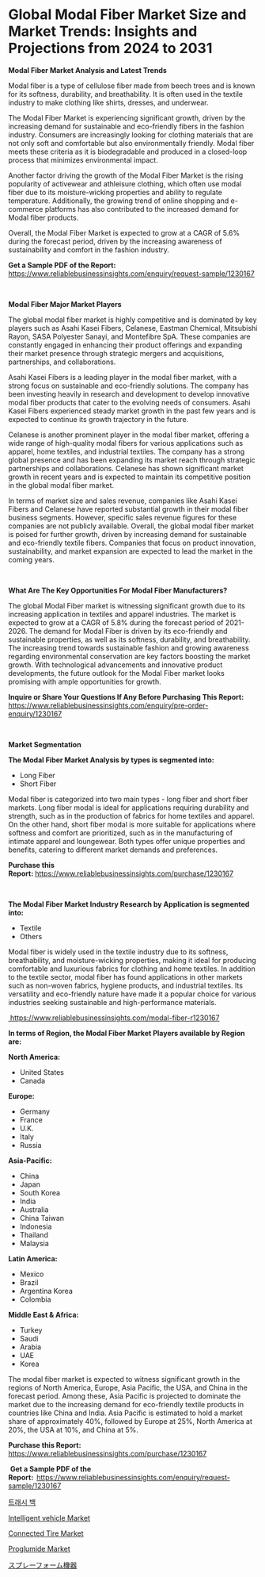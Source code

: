 <p><h1>Global Modal Fiber Market Size and Market Trends: Insights and Projections from 2024 to 2031</h1></p><p><strong>Modal Fiber Market Analysis and Latest Trends</strong></p>
<p><p>Modal fiber is a type of cellulose fiber made from beech trees and is known for its softness, durability, and breathability. It is often used in the textile industry to make clothing like shirts, dresses, and underwear.</p><p>The Modal Fiber Market is experiencing significant growth, driven by the increasing demand for sustainable and eco-friendly fibers in the fashion industry. Consumers are increasingly looking for clothing materials that are not only soft and comfortable but also environmentally friendly. Modal fiber meets these criteria as it is biodegradable and produced in a closed-loop process that minimizes environmental impact.</p><p>Another factor driving the growth of the Modal Fiber Market is the rising popularity of activewear and athleisure clothing, which often use modal fiber due to its moisture-wicking properties and ability to regulate temperature. Additionally, the growing trend of online shopping and e-commerce platforms has also contributed to the increased demand for Modal fiber products.</p><p>Overall, the Modal Fiber Market is expected to grow at a CAGR of 5.6% during the forecast period, driven by the increasing awareness of sustainability and comfort in the fashion industry.</p></p>
<p><strong>Get a Sample PDF of the Report:&nbsp;</strong> <a href="https://www.reliablebusinessinsights.com/enquiry/request-sample/1230167">https://www.reliablebusinessinsights.com/enquiry/request-sample/1230167</a></p>
<p>&nbsp;</p>
<p><strong>Modal Fiber Major Market Players</strong></p>
<p><p>The global modal fiber market is highly competitive and is dominated by key players such as Asahi Kasei Fibers, Celanese, Eastman Chemical, Mitsubishi Rayon, SASA Polyester Sanayi, and Montefibre SpA. These companies are constantly engaged in enhancing their product offerings and expanding their market presence through strategic mergers and acquisitions, partnerships, and collaborations.</p><p>Asahi Kasei Fibers is a leading player in the modal fiber market, with a strong focus on sustainable and eco-friendly solutions. The company has been investing heavily in research and development to develop innovative modal fiber products that cater to the evolving needs of consumers. Asahi Kasei Fibers experienced steady market growth in the past few years and is expected to continue its growth trajectory in the future.</p><p>Celanese is another prominent player in the modal fiber market, offering a wide range of high-quality modal fibers for various applications such as apparel, home textiles, and industrial textiles. The company has a strong global presence and has been expanding its market reach through strategic partnerships and collaborations. Celanese has shown significant market growth in recent years and is expected to maintain its competitive position in the global modal fiber market.</p><p>In terms of market size and sales revenue, companies like Asahi Kasei Fibers and Celanese have reported substantial growth in their modal fiber business segments. However, specific sales revenue figures for these companies are not publicly available. Overall, the global modal fiber market is poised for further growth, driven by increasing demand for sustainable and eco-friendly textile fibers. Companies that focus on product innovation, sustainability, and market expansion are expected to lead the market in the coming years.</p></p>
<p>&nbsp;</p>
<p><strong>What Are The Key Opportunities For Modal Fiber Manufacturers?</strong></p>
<p><p>The global Modal Fiber market is witnessing significant growth due to its increasing application in textiles and apparel industries. The market is expected to grow at a CAGR of 5.8% during the forecast period of 2021-2026. The demand for Modal Fiber is driven by its eco-friendly and sustainable properties, as well as its softness, durability, and breathability. The increasing trend towards sustainable fashion and growing awareness regarding environmental conservation are key factors boosting the market growth. With technological advancements and innovative product developments, the future outlook for the Modal Fiber market looks promising with ample opportunities for growth.</p></p>
<p><strong>Inquire or Share Your Questions If Any Before Purchasing This Report:</strong> <a href="https://www.reliablebusinessinsights.com/enquiry/pre-order-enquiry/1230167">https://www.reliablebusinessinsights.com/enquiry/pre-order-enquiry/1230167</a></p>
<p>&nbsp;</p>
<p><strong>Market Segmentation</strong></p>
<p><strong>The Modal Fiber Market Analysis by types is segmented into:</strong></p>
<p><ul><li>Long Fiber</li><li>Short Fiber</li></ul></p>
<p><p>Modal fiber is categorized into two main types - long fiber and short fiber markets. Long fiber modal is ideal for applications requiring durability and strength, such as in the production of fabrics for home textiles and apparel. On the other hand, short fiber modal is more suitable for applications where softness and comfort are prioritized, such as in the manufacturing of intimate apparel and loungewear. Both types offer unique properties and benefits, catering to different market demands and preferences.</p></p>
<p><strong>Purchase this Report:&nbsp;</strong><a href="https://www.reliablebusinessinsights.com/purchase/1230167">https://www.reliablebusinessinsights.com/purchase/1230167</a></p>
<p>&nbsp;</p>
<p><strong>The Modal Fiber Market Industry Research by Application is segmented into:</strong></p>
<p><ul><li>Textile</li><li>Others</li></ul></p>
<p><p>Modal fiber is widely used in the textile industry due to its softness, breathability, and moisture-wicking properties, making it ideal for producing comfortable and luxurious fabrics for clothing and home textiles. In addition to the textile sector, modal fiber has found applications in other markets such as non-woven fabrics, hygiene products, and industrial textiles. Its versatility and eco-friendly nature have made it a popular choice for various industries seeking sustainable and high-performance materials.</p></p>
<p><a href="https://www.reliablebusinessinsights.com/modal-fiber-r1230167">&nbsp;https://www.reliablebusinessinsights.com/modal-fiber-r1230167</a></p>
<p><strong>In terms of Region, the Modal Fiber Market Players available by Region are:</strong></p>
<p>
    <p> <strong> North America: </strong>
        <ul>
            <li>United States</li>
            <li>Canada</li>
        </ul>
        </p> 
    <p> <strong> Europe: </strong>
        <ul>
            <li>Germany</li>
            <li>France</li>
            <li>U.K.</li>
            <li>Italy</li>
            <li>Russia</li>
        </ul>
        </p> 
    <p> <strong> Asia-Pacific: </strong>
        <ul>
            <li>China</li>
            <li>Japan</li>
            <li>South Korea</li>
            <li>India</li>
            <li>Australia</li>
            <li>China Taiwan</li>
            <li>Indonesia</li>
            <li>Thailand</li>
            <li>Malaysia</li>
        </ul>
        </p> 
    <p> <strong> Latin America: </strong>
        <ul>
            <li>Mexico</li>
            <li>Brazil</li>
            <li>Argentina Korea</li>
            <li>Colombia</li>
        </ul>
        </p> 
    <p> <strong> Middle East & Africa: </strong>
        <ul>
            <li>Turkey</li>
            <li>Saudi</li>
            <li>Arabia</li>
            <li>UAE</li>
            <li>Korea</li>
        </ul>
    </p>
    </p>
<p><p>The modal fiber market is expected to witness significant growth in the regions of North America, Europe, Asia Pacific, the USA, and China in the forecast period. Among these, Asia Pacific is projected to dominate the market due to the increasing demand for eco-friendly textile products in countries like China and India. Asia Pacific is estimated to hold a market share of approximately 40%, followed by Europe at 25%, North America at 20%, the USA at 10%, and China at 5%.</p></p>
<p><strong>Purchase this Report: </strong><a href="https://www.reliablebusinessinsights.com/purchase/1230167">https://www.reliablebusinessinsights.com/purchase/1230167</a></p>
<p>&nbsp;<strong>Get a Sample PDF of the Report:&nbsp;&nbsp;</strong><a href="https://www.reliablebusinessinsights.com/enquiry/request-sample/1230167">https://www.reliablebusinessinsights.com/enquiry/request-sample/1230167</a></p>
<p><strong></strong></p>
<p><p><a href="https://github.com/rsg307664904/Market-Research-Report-List-3/blob/main/25337276294.md">트래시 백</a></p><p><a href="https://medium.com/@charlesporter2662/intelligent-vehicle-market-forecasts-market-trends-and-impact-analysis-2024-2031-b91f9cf02d2b">Intelligent vehicle Market</a></p><p><a href="https://medium.com/@jjkh377/connected-tire-market-size-market-segmentation-market-trends-and-growth-analysis-forecast-till-c3afa4a5323c">Connected Tire Market</a></p><p><a href="https://issuu.com/reportprime-2/docs/proglumide-market-size-2030.pptx">Proglumide Market</a></p><p><a href="https://github.com/xtkhtofdt934839/Market-Research-Report-List-3/blob/main/33071752317.md">スプレーフォーム機器</a></p></p>